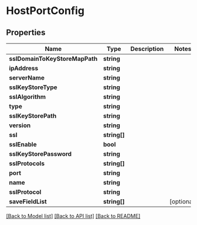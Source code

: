 # HostPortConfig

## Properties
Name | Type | Description | Notes
------------ | ------------- | ------------- | -------------
**sslDomainToKeyStoreMapPath** | **string** |  | 
**ipAddress** | **string** |  | 
**serverName** | **string** |  | 
**sslKeyStoreType** | **string** |  | 
**sslAlgorithm** | **string** |  | 
**type** | **string** |  | 
**sslKeyStorePath** | **string** |  | 
**version** | **string** |  | 
**ssl** | **string[]** |  | 
**sslEnable** | **bool** |  | 
**sslKeyStorePassword** | **string** |  | 
**sslProtocols** | **string[]** |  | 
**port** | **string** |  | 
**name** | **string** |  | 
**sslProtocol** | **string** |  | 
**saveFieldList** | **string[]** |  | [optional] 

[[Back to Model list]](../README.md#documentation-for-models) [[Back to API list]](../README.md#documentation-for-api-endpoints) [[Back to README]](../README.md)


